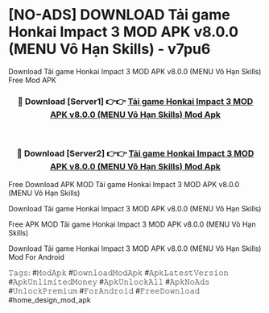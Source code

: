 # [NO-ADS] DOWNLOAD Tải game Honkai Impact 3 MOD APK v8.0.0 (MENU Vô Hạn Skills) - v7pu6
Download Tải game Honkai Impact 3 MOD APK v8.0.0 (MENU Vô Hạn Skills) Free Mod APK

<div align="center">
<h3>🔴 Download [Server1] 👉👉 <a href="https://apk-comot.site?title=Tải_game_Honkai_Impact_3_MOD_APK_v8.0.0_(MENU_Vô_Hạn_Skills)">Tải game Honkai Impact 3 MOD APK v8.0.0 (MENU Vô Hạn Skills) Mod Apk</a></h3><br>

<h3>🔴 Download [Server2] 👉👉 <a href="https://apk-comot.site?title=Tải_game_Honkai_Impact_3_MOD_APK_v8.0.0_(MENU_Vô_Hạn_Skills)">Tải game Honkai Impact 3 MOD APK v8.0.0 (MENU Vô Hạn Skills) Mod Apk</a></h3>
</div>


Free Download APK MOD Tải game Honkai Impact 3 MOD APK v8.0.0 (MENU Vô Hạn Skills)

Download Tải game Honkai Impact 3 MOD APK v8.0.0 (MENU Vô Hạn Skills) 

Free APK MOD Tải game Honkai Impact 3 MOD APK v8.0.0 (MENU Vô Hạn Skills) 

Download Tải game Honkai Impact 3 MOD APK v8.0.0 (MENU Vô Hạn Skills) Mod For Android

𝚃𝚊𝚐𝚜: #𝙼𝚘𝚍𝙰𝚙𝚔 #𝙳𝚘𝚠𝚗𝚕𝚘𝚊𝚍𝙼𝚘𝚍𝙰𝚙𝚔 #𝙰𝚙𝚔𝙻𝚊𝚝𝚎𝚜𝚝𝚅𝚎𝚛𝚜𝚒𝚘𝚗 #𝙰𝚙𝚔𝚄𝚗𝚕𝚒𝚖𝚒𝚝𝚎𝚍𝙼𝚘𝚗𝚎𝚢 #𝙰𝚙𝚔𝚄𝚗𝚕𝚘𝚌𝚔𝙰𝚕𝚕 #𝙰𝚙𝚔𝙽𝚘𝙰𝚍𝚜 #𝚄𝚗𝚕𝚘𝚌𝚔𝙿𝚛𝚎𝚖𝚒𝚞𝚖 #𝙵𝚘𝚛𝙰𝚗𝚍𝚛𝚘𝚒𝚍 #𝙵𝚛𝚎𝚎𝙳𝚘𝚠𝚗𝚕𝚘𝚊𝚍 #home_design_mod_apk